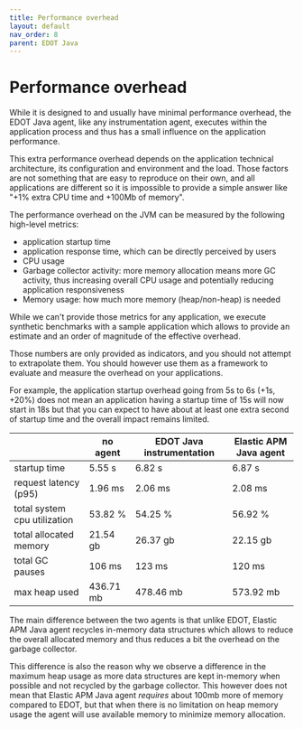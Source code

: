 ```yaml
---
title: Performance overhead
layout: default
nav_order: 8
parent: EDOT Java
---
```


# Performance overhead

While it is designed to and usually have minimal performance overhead, the EDOT Java agent, like any instrumentation agent,
executes within the application process and thus has a small influence on the application performance. 

This extra performance overhead depends on the application technical architecture, its configuration and environment and 
the load. Those factors are not something that are easy to reproduce on their own, and all applications are different so 
it is impossible to provide a simple answer like "+1% extra CPU time and +100Mb of memory".

The performance overhead on the JVM can be measured by the following high-level metrics:

- application startup time
- application response time, which can be directly perceived by users
- CPU usage
- Garbage collector activity: more memory allocation means more GC activity, thus increasing overall CPU usage and potentially reducing application responsiveness
- Memory usage: how much more memory (heap/non-heap) is needed

While we can't provide those metrics for any application, we execute synthetic benchmarks with a sample application
which allows to provide an estimate and an order of magnitude of the effective overhead.

Those numbers are only provided as indicators, and you should not attempt to extrapolate them. You should however use
them as a framework to evaluate and measure the overhead on your applications.

For example, the application startup overhead going from 5s to 6s (+1s, +20%) does not mean an application having a startup time of
15s will now start in 18s but that you can expect to have about at least one extra second of startup time and the overall
impact remains limited.

|                              | no agent  | EDOT Java instrumentation | Elastic APM Java agent |
|------------------------------|-----------|---------------------------|------------------------|
| startup time                 | 5.55 s    | 6.82 s                    | 6.87 s                 |
| request latency (p95)        | 1.96 ms   | 2.06 ms                   | 2.08 ms                |
| total system cpu utilization | 53.82 %   | 54.25 %                   | 56.92 %                |
| total allocated memory       | 21.54 gb  | 26.37 gb                  | 22.15 gb               |
| total GC pauses              | 106 ms    | 123 ms                    | 120 ms                 |
| max heap used                | 436.71 mb | 478.46 mb                 | 573.92 mb              |

The main difference between the two agents is that unlike EDOT, Elastic APM Java agent recycles in-memory data
structures which allows to reduce the overall allocated memory and thus reduces a bit the overhead on the garbage collector.

This difference is also the reason why we observe a difference in the maximum heap usage as more data structures are kept
in-memory when possible and not recycled by the garbage collector. This however does not mean that Elastic APM Java agent _requires_
about 100mb more of memory compared to EDOT, but that when there is no limitation on heap memory usage the agent will
use available memory to minimize memory allocation.
